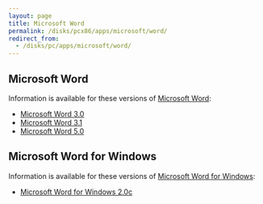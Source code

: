 ```yaml
---
layout: page
title: Microsoft Word
permalink: /disks/pcx86/apps/microsoft/word/
redirect_from:
  - /disks/pc/apps/microsoft/word/
---
```


Microsoft Word
---

Information is available for these versions of [Microsoft Word](https://en.wikipedia.org/wiki/Microsoft_Word):

* [Microsoft Word 3.0](3.0/)
* [Microsoft Word 3.1](3.1/)
* [Microsoft Word 5.0](5.0/)

Microsoft Word for Windows
---

Information is available for these versions of [Microsoft Word for Windows](../winword/):

* [Microsoft Word for Windows 2.0c](../winword/2.0c/)
